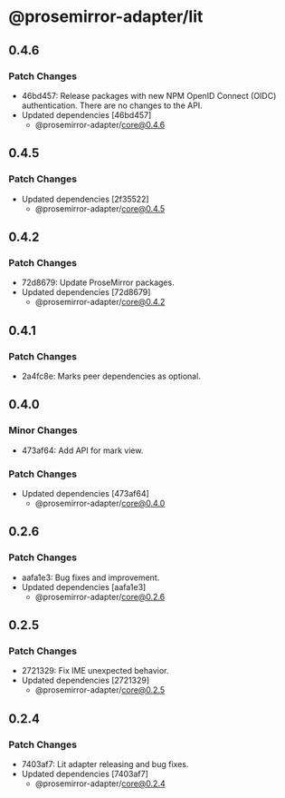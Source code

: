 # @prosemirror-adapter/lit

## 0.4.6

### Patch Changes

- 46bd457: Release packages with new NPM OpenID Connect (OIDC) authentication. There are no changes to the API.
- Updated dependencies [46bd457]
  - @prosemirror-adapter/core@0.4.6

## 0.4.5

### Patch Changes

- Updated dependencies [2f35522]
  - @prosemirror-adapter/core@0.4.5

## 0.4.2

### Patch Changes

- 72d8679: Update ProseMirror packages.
- Updated dependencies [72d8679]
  - @prosemirror-adapter/core@0.4.2

## 0.4.1

### Patch Changes

- 2a4fc8e: Marks peer dependencies as optional.

## 0.4.0

### Minor Changes

- 473af64: Add API for mark view.

### Patch Changes

- Updated dependencies [473af64]
  - @prosemirror-adapter/core@0.4.0

## 0.2.6

### Patch Changes

- aafa1e3: Bug fixes and improvement.
- Updated dependencies [aafa1e3]
  - @prosemirror-adapter/core@0.2.6

## 0.2.5

### Patch Changes

- 2721329: Fix IME unexpected behavior.
- Updated dependencies [2721329]
  - @prosemirror-adapter/core@0.2.5

## 0.2.4

### Patch Changes

- 7403af7: Lit adapter releasing and bug fixes.
- Updated dependencies [7403af7]
  - @prosemirror-adapter/core@0.2.4

